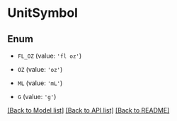 # UnitSymbol


## Enum

* `FL_OZ` (value: `'fl oz'`)

* `OZ` (value: `'oz'`)

* `ML` (value: `'mL'`)

* `G` (value: `'g'`)

[[Back to Model list]](../README.md#documentation-for-models) [[Back to API list]](../README.md#documentation-for-api-endpoints) [[Back to README]](../README.md)



